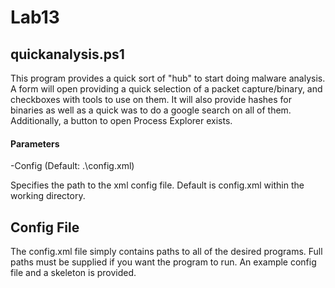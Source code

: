 # Lab13

## quickanalysis.ps1

This program provides a quick sort of "hub" to start doing malware analysis. A form will open providing a quick selection of a packet capture/binary, and checkboxes with tools to use on them. It will also provide hashes for binaries as well as a quick was to do a google search on all of them. Additionally, a button to open Process Explorer exists. 

#### Parameters

-Config <string> (Default: .\config.xml)

Specifies the path to the xml config file. Default is config.xml within the working directory.

## Config File

The config.xml file simply contains paths to all of the desired programs. Full paths must be supplied if you want the program to run. An example config file and a skeleton is provided.